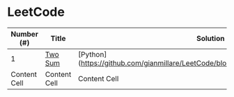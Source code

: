 # LeetCode 

| Number (#)  | Title | Solution | Difficulty |
| ------------- | ------------- | ------------- | ------------- |
| 1  | [Two Sum](https://leetcode.com/problems/two-sum/)  | [Python] (https://github.com/gianmillare/LeetCode/blob/master/python/easy/two_sum.py)  | Easy  |
| Content Cell  | Content Cell  | Content Cell  | Content Cell  |
